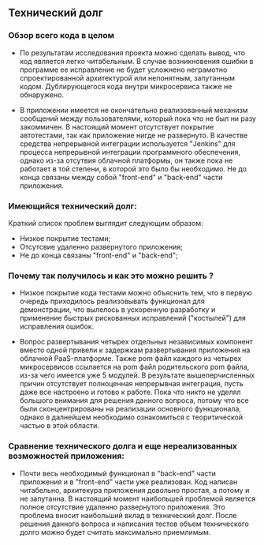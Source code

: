 ## Технический долг

### Обзор всего кода в целом
- По результатам исследования проекта можно сделать вывод, что код является легко
читабельным. В случае возникновения ошибки в программе ее исправление не будет
усложнено неграмотно спроектированной архитектурой или непонятным, запутанным кодом.
Дублирующегося кода внутри микросервиса также не обнаружено.

- В приложении имеется не окончательно реализованный механизм сообщений между
пользователями, который пока что не был ни разу закоммичен. В настоящий момент отсутствует покрытие автотестами, так как приложение нигде не развернуто. В качестве средства непрерывной интеграции
используется "Jenkins" для процесса непрерывной интеграции программного обеспечения, однако из-за отсутвия облачной платформы, он также пока не работает в той степени, в которой это было бы необходимо. Не до конца связаны
между собой "front-end" и "back-end" части приложения.

### Имеющийся технический долг:
Краткий список проблем выглядит следующим образом:
- Низкое покрытие тестами;
- Отсутсвие удаленно развернутого приложения;
- Не до конца связаны "front-end" и "back-end";

### Почему так получилось и как это можно решить ?
- Низкое покрытие кода тестами можно объяснить тем, что  в первую очередь приходилось реализовывать функционал для демонстрации, что вылелось в ускоренную разработку и применение быстрых рискованных исправлений ("костылей") для исправления ошибок.

- Вопрос развертывания четырех отдельных независимых компонент вместо
одной привели к задержкам развертывания приложения на облачной PaaS-платформе. Также pom файл каждого из четырех микросервисов
ссылается на pom файл родительского pom файла, из-за чего имеется уже 5 модулей.
В результате вышеперчисленных причин отсутствует полноценная непрерывная интеграция,
пусть даже все настроено и готово к работе. Пока что никто не уделял большого внимания
для решения данного вопроса, потому что все были сконцентрированы на реализации
основного функционала, однако в далнейшем необходимо ознакомиться с теоритической
частью в этой области.

### Cравнение технического долга и еще нереализованных возможностей приложения:
- Почти весь необходимый функционал в "back-end" части приложения и в "front-end" части уже реализован. Код написан читабельно,
архитекура приложения довольно простая, а потому и не запутанна. В настоящий момент
наибольшей проблемой является полное отсутствие удаленно развернутого приложения.
Это проблема вносит наибольший вклад в технический долг. После решения данного
вопроса и написания тестов объем технического долго можно будет считать максимально приемлимым.

